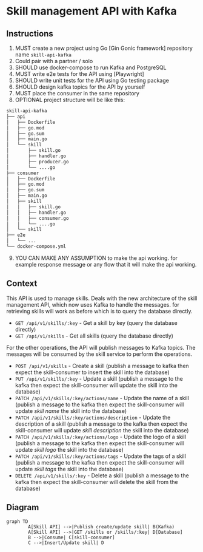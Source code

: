 # Skill management API with Kafka

## Instructions

1. MUST create a new project using Go [Gin Gonic framework] repository name `skill-api-kafka`
1. Could pair with a partner / solo
1. SHOULD use docker-compose to run Kafka and PostgreSQL
1. MUST write e2e tests for the API using [Playwright]
1. SHOULD write unit tests for the API using Go testing package
1. SHOULD design kafka topics for the API by yourself
1. MUST place the consumer in the same repository
1. OPTIONAL project structure will be like this:
```bash
skill-api-kafka
├── api
│   ├── Dockerfile
│   ├── go.mod
│   ├── go.sum
│   ├── main.go
│   └── skill
│       ├── skill.go
│       ├── handler.go
│       ├── producer.go
│       └── ....go
├── consumer
│   ├── Dockerfile
│   ├── go.mod
│   ├── go.sum
│   ├── main.go
│   ├── skill
│   │   ├── skill.go
│   │   ├── handler.go
│   │   ├── consumer.go
│   │   └── ....go
│   └── skill
├── e2e
│   └── ...
└── docker-compose.yml
```
9. YOU CAN MAKE ANY ASSUMPTION to make the api working. for example response message or any flow that it will make the api working.

## Context

This API is used to manage skills. Deals with the new architecture of the skill management API, which now uses Kafka to handle the messages.
for retrieving skills will work as before which is to query the database directly.

- `GET /api/v1/skills/:key` - Get a skill by key (query the database directly)
- `GET /api/v1/skills` - Get all skills (query the database directly)

For the other operations, the API will publish messages to Kafka topics. The messages will be consumed by the skill service to perform the operations.

- `POST /api/v1/skills` - Create a skill (publish a message to kafka then expect the skill-consumer to insert the skill into the database)
- `PUT /api/v1/skills/:key` - Update a skill (publish a message to the kafka then expect the skill-consumer will update the skill into the database)
- `PATCH /api/v1/skills/:key/actions/name` - Update the name of a skill (publish a message to the kafka then expect the skill-consumer will update _skill name_ the skill into the database)
- `PATCH /api/v1/skills/:key/actions/description` - Update the description of a skill (publish a message to the kafka then expect the skill-consumer will update _skill description_ the skill into the database)
- `PATCH /api/v1/skills/:key/actions/logo` - Update the logo of a skill (publish a message to the kafka then expect the skill-consumer will update _skill logo_ the skill into the database)
- `PATCH /api/v1/skills/:key/actions/tags` - Update the tags of a skill (publish a message to the kafka then expect the skill-consumer will update _skill tags_ the skill into the database)
- `DELETE /api/v1/skills/:key` - Delete a skill (publish a message to the kafka then expect the skill-consumer will delete the skill from the database)


## Diagram

```mermaid
graph TD
		A[Skill API] -->|Publish create/update skill| B(Kafka)
		A[Skill API] -->|GET /skills or /skills/:key| D[Database]
		B -->|Consume| C[skill-consumer]
		C -->|Insert/Update skill| D
```